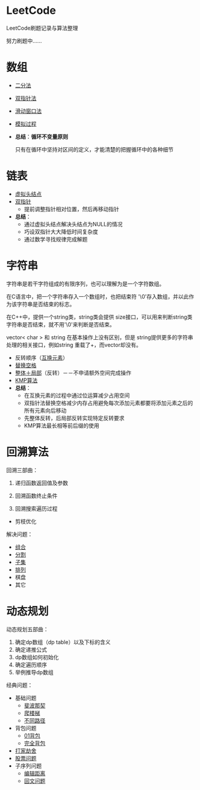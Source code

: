 # LeetCode
LeetCode刷题记录与算法整理

努力刷题中......

# 数组

  - [二分法](problems/0704.二分查找/二分查找.md)

  - [双指针法](problems/0027.移除元素/移除元素.md)

  - [滑动窗口法](problems/0977.有序数组的平方/有序数组的平方.md)

  - [模拟过程](problems/0059.旋转矩阵/旋转矩阵.md)

  - **总结**：**循环不变量原则**

    只有在循环中坚持对区间的定义，才能清楚的把握循环中的各种细节

# 链表
  - [虚拟头结点](problems/0203.移除链表元素/移除链表元素.md)
  - [双指针](problems/0206.反转链表/反转链表.md)
    - 提前调整指针相对位置，然后再移动指针
  - **总结**：
    - 通过虚拟头结点解决头结点为NULL的情况
    - 巧设双指针大大降低时间复杂度
    - 通过数学寻找规律完成解题

# 字符串
字符串是若干字符组成的有限序列，也可以理解为是一个字符数组。

在C语言中，把一个字符串存入一个数组时，也把结束符 '\0'存入数组，并以此作为该字符串是否结束的标志。

在C++中，提供一个string类，string类会提供 size接口，可以用来判断string类字符串是否结束，就不用'\0'来判断是否结束。

vector< char > 和 string 在基本操作上没有区别，但是 string提供更多的字符串处理的相关接口，例如string 重载了+，而vector却没有。

  - 反转顺序（[互换元素](problems/0344.反转字符串/反转字符串.md)）
  - [替换空格](problems/剑指Offer05.替换空格/solution.cpp)
  - [整体＋局部](problems/剑指Offer58-II.左旋转字符串/solution.cpp)（反转）－－不申请额外空间完成操作
  - [KMP算法](problems/0028.实现strStr()/KMP算法.md)
  - **总结**：
    - 在互换元素的过程中通过位运算减少占用空间
    - 双指针法替换空格减少内存占用避免每次添加元素都要将添加元素之后的所有元素向后移动
    - 先整体反转，后局部反转实现特定反转要求
    - KMP算法最长相等前后缀的使用

# 回溯算法

回溯三部曲：

1. 递归函数返回值及参数

2. 回溯函数终止条件

3. 回溯搜索遍历过程

- 剪枝优化

解决问题：

- [组合](problems/0077.组合/回溯算法.md)
- [分割](problems/0131.分割回文串/分割问题.md)
- [子集](problems/0078.子集/子集问题.md)
- [排列](problems/0046.全排列/全排列问题.md)
- 棋盘
- 其它

# 动态规划

动态规划五部曲：

1. 确定dp数组（dp table）以及下标的含义
2. 确定递推公式
3. dp数组如何初始化
4. 确定遍历顺序
5. 举例推导dp数组

经典问题：

- 基础问题
    - [斐波那契](problems/0509.斐波那契数/斐波那契数.md)
    - [爬楼梯](problems/0746.使用最小花费爬楼梯/使用最小花费爬楼梯.md)
    - [不同路径](problems/0062.不同路径/不同路径.md)
- 背包问题
  - [01背包](problems/0416.分割等和子集/01背包问题.md)
  - [完全背包](problems/0518.零钱兑换II/完全背包.md)
- [打家劫舍](problems/0198.打家劫舍/打家劫舍.md)
- [股票问题](problems/0121.买卖股票的最佳时机/买卖股票.md)
- 子序列问题
  - [编辑距离](problems/0583.两个字符串的删除操作/编辑距离.md)
  - [回文问题](problems/0647.回文子串/回文问题.md)